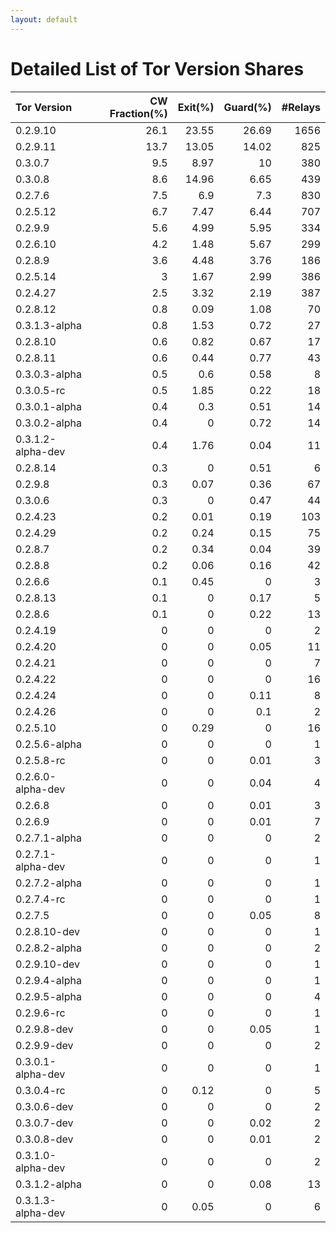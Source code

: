 ```yaml
---
layout: default
---
```



# Detailed List of Tor Version Shares

| Tor Version       |   CW Fraction(%) |   Exit(%) |   Guard(%) |   #Relays |
|:------------------|-----------------:|----------:|-----------:|----------:|
| 0.2.9.10          |             26.1 |     23.55 |      26.69 |      1656 |
| 0.2.9.11          |             13.7 |     13.05 |      14.02 |       825 |
| 0.3.0.7           |              9.5 |      8.97 |      10    |       380 |
| 0.3.0.8           |              8.6 |     14.96 |       6.65 |       439 |
| 0.2.7.6           |              7.5 |      6.9  |       7.3  |       830 |
| 0.2.5.12          |              6.7 |      7.47 |       6.44 |       707 |
| 0.2.9.9           |              5.6 |      4.99 |       5.95 |       334 |
| 0.2.6.10          |              4.2 |      1.48 |       5.67 |       299 |
| 0.2.8.9           |              3.6 |      4.48 |       3.76 |       186 |
| 0.2.5.14          |              3   |      1.67 |       2.99 |       386 |
| 0.2.4.27          |              2.5 |      3.32 |       2.19 |       387 |
| 0.2.8.12          |              0.8 |      0.09 |       1.08 |        70 |
| 0.3.1.3-alpha     |              0.8 |      1.53 |       0.72 |        27 |
| 0.2.8.10          |              0.6 |      0.82 |       0.67 |        17 |
| 0.2.8.11          |              0.6 |      0.44 |       0.77 |        43 |
| 0.3.0.3-alpha     |              0.5 |      0.6  |       0.58 |         8 |
| 0.3.0.5-rc        |              0.5 |      1.85 |       0.22 |        18 |
| 0.3.0.1-alpha     |              0.4 |      0.3  |       0.51 |        14 |
| 0.3.0.2-alpha     |              0.4 |      0    |       0.72 |        14 |
| 0.3.1.2-alpha-dev |              0.4 |      1.76 |       0.04 |        11 |
| 0.2.8.14          |              0.3 |      0    |       0.51 |         6 |
| 0.2.9.8           |              0.3 |      0.07 |       0.36 |        67 |
| 0.3.0.6           |              0.3 |      0    |       0.47 |        44 |
| 0.2.4.23          |              0.2 |      0.01 |       0.19 |       103 |
| 0.2.4.29          |              0.2 |      0.24 |       0.15 |        75 |
| 0.2.8.7           |              0.2 |      0.34 |       0.04 |        39 |
| 0.2.8.8           |              0.2 |      0.06 |       0.16 |        42 |
| 0.2.6.6           |              0.1 |      0.45 |       0    |         3 |
| 0.2.8.13          |              0.1 |      0    |       0.17 |         5 |
| 0.2.8.6           |              0.1 |      0    |       0.22 |        13 |
| 0.2.4.19          |              0   |      0    |       0    |         2 |
| 0.2.4.20          |              0   |      0    |       0.05 |        11 |
| 0.2.4.21          |              0   |      0    |       0    |         7 |
| 0.2.4.22          |              0   |      0    |       0    |        16 |
| 0.2.4.24          |              0   |      0    |       0.11 |         8 |
| 0.2.4.26          |              0   |      0    |       0.1  |         2 |
| 0.2.5.10          |              0   |      0.29 |       0    |        16 |
| 0.2.5.6-alpha     |              0   |      0    |       0    |         1 |
| 0.2.5.8-rc        |              0   |      0    |       0.01 |         3 |
| 0.2.6.0-alpha-dev |              0   |      0    |       0.04 |         4 |
| 0.2.6.8           |              0   |      0    |       0.01 |         3 |
| 0.2.6.9           |              0   |      0    |       0.01 |         7 |
| 0.2.7.1-alpha     |              0   |      0    |       0    |         2 |
| 0.2.7.1-alpha-dev |              0   |      0    |       0    |         1 |
| 0.2.7.2-alpha     |              0   |      0    |       0    |         1 |
| 0.2.7.4-rc        |              0   |      0    |       0    |         1 |
| 0.2.7.5           |              0   |      0    |       0.05 |         8 |
| 0.2.8.10-dev      |              0   |      0    |       0    |         1 |
| 0.2.8.2-alpha     |              0   |      0    |       0    |         2 |
| 0.2.9.10-dev      |              0   |      0    |       0    |         1 |
| 0.2.9.4-alpha     |              0   |      0    |       0    |         1 |
| 0.2.9.5-alpha     |              0   |      0    |       0    |         4 |
| 0.2.9.6-rc        |              0   |      0    |       0    |         1 |
| 0.2.9.8-dev       |              0   |      0    |       0.05 |         1 |
| 0.2.9.9-dev       |              0   |      0    |       0    |         2 |
| 0.3.0.1-alpha-dev |              0   |      0    |       0    |         1 |
| 0.3.0.4-rc        |              0   |      0.12 |       0    |         5 |
| 0.3.0.6-dev       |              0   |      0    |       0    |         2 |
| 0.3.0.7-dev       |              0   |      0    |       0.02 |         2 |
| 0.3.0.8-dev       |              0   |      0    |       0.01 |         2 |
| 0.3.1.0-alpha-dev |              0   |      0    |       0    |         2 |
| 0.3.1.2-alpha     |              0   |      0    |       0.08 |        13 |
| 0.3.1.3-alpha-dev |              0   |      0.05 |       0    |         6 |